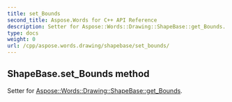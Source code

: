 ```yaml
---
title: set_Bounds
second_title: Aspose.Words for C++ API Reference
description: Setter for Aspose::Words::Drawing::ShapeBase::get_Bounds. 
type: docs
weight: 0
url: /cpp/aspose.words.drawing/shapebase/set_bounds/
---
```

## ShapeBase.set_Bounds method


Setter for [Aspose::Words::Drawing::ShapeBase::get_Bounds](./get_bounds/).

